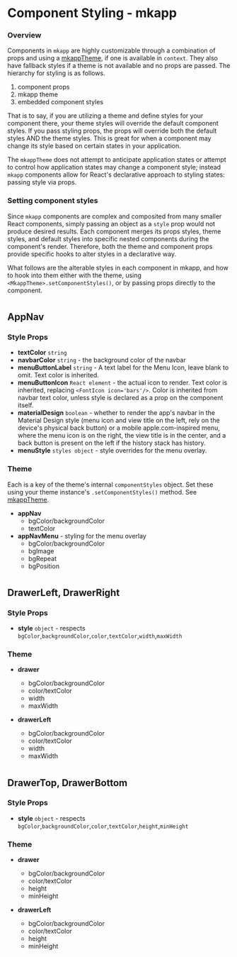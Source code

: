 # Component Styling - mkapp

### Overview
Components in `mkapp` are highly customizable through a combination of props and using a [mkappTheme](https://github.com/epferrari/mkapp/blob/master/docs/mkapp-theme.md), if one is available in `context`. They also have fallback styles if a theme is not available and no props are passed. The hierarchy for styling is as follows.

1. component props
2. mkapp theme
3. embedded component styles

That is to say, if you are utilizing a theme and define styles for your component there, your theme styles will override the default component styles. If you pass styling props, the props will override both the default styles AND the theme styles. This is great for when a component may change its style based on certain states in your application.

The `mkappTheme` does not attempt to anticipate application states or attempt to control how application states may change a component style; instead `mkapp` components allow for React's declarative approach to styling states: passing style via props.

### Setting component styles
Since `mkapp` components are complex and composited from many smaller React components, simply passing an object as a `style` prop would not produce desired results. Each component merges its props styles, theme styles, and default styles into specific nested components during the component's render. Therefore, both the theme and component props provide specific hooks to alter styles in a declarative way. 

What follows are the alterable styles in each component in mkapp, and how to hook into them either with the theme, using `<MkappTheme>.setComponentStyles()`, or by passing props directly to the component.

# 

## AppNav

### Style Props

- **textColor** `string`
- **navbarColor** `string` - the background color of the navbar
- **menuButtonLabel** `string` - A text label for the Menu Icon, leave blank to omit. Text color is inherited.
- **menuButtonIcon** `React element` - the actual icon to render. Text color is inherited, replacing `<FontIcon icon='bars'/>`. Color is inherited from navbar text color, unless style is declared as a prop on the component itself.
- **materialDesign** `boolean` - whether to render the app's navbar in the Material Design style (menu icon and view title on the left, rely on the device's physical back button) or a mobile apple.com-inspired menu, where the menu icon is on the right, the view title is in the center, and a back button is present on the left if the history stack has history.
- **menuStyle** `styles object` - style overrides for the menu overlay.

### Theme

Each is a key of the theme's internal `componentStyles` object. Set these using your theme instance's `.setComponentStyles()` method. See [mkappTheme](https://github.com/epferrari/mkapp/blob/master/docs/mkapp-theme.md).

- **appNav** 
	- bgColor/backgroundColor
	- textColor
- **appNavMenu** - styling for the menu overlay
	- bgColor/backgroundColor 
	- bgImage
	- bgRepeat
	- bgPosition

# 	
	
## DrawerLeft, DrawerRight

### Style Props

- **style** `object` - respects `bgColor`,`backgroundColor`,`color`,`textColor`,`width`,`maxWidth`

### Theme

- **drawer**
	- bgColor/backgroundColor
	- color/textColor
	- width
	- maxWidth
	
- **drawerLeft**
	- bgColor/backgroundColor
	- color/textColor
	- width
	- maxWidth
	
# 

## DrawerTop, DrawerBottom

### Style Props

- **style** `object` - respects `bgColor`,`backgroundColor`,`color`,`textColor`,`height`,`minHeight`

### Theme

- **drawer**
	- bgColor/backgroundColor
	- color/textColor
	- height
	- minHeight
	
- **drawerLeft**
	- bgColor/backgroundColor
	- color/textColor
	- height
	- minHeight
	
# 
	

